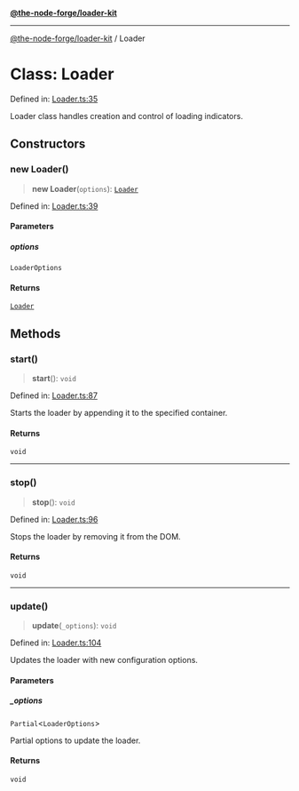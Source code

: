 [**@the-node-forge/loader-kit**](../README.md)

---

[@the-node-forge/loader-kit](../globals.md) / Loader

# Class: Loader

Defined in:
[Loader.ts:35](https://github.com/The-Node-Forge/loader-kit/blob/220bcf6690e87aca0c79a3e719ffe91471131ad2/src/components/Loader.ts#L35)

Loader class handles creation and control of loading indicators.

## Constructors

### new Loader()

> **new Loader**(`options`): [`Loader`](Loader.md)

Defined in:
[Loader.ts:39](https://github.com/The-Node-Forge/loader-kit/blob/220bcf6690e87aca0c79a3e719ffe91471131ad2/src/components/Loader.ts#L39)

#### Parameters

##### options

`LoaderOptions`

#### Returns

[`Loader`](Loader.md)

## Methods

### start()

> **start**(): `void`

Defined in:
[Loader.ts:87](https://github.com/The-Node-Forge/loader-kit/blob/220bcf6690e87aca0c79a3e719ffe91471131ad2/src/components/Loader.ts#L87)

Starts the loader by appending it to the specified container.

#### Returns

`void`

---

### stop()

> **stop**(): `void`

Defined in:
[Loader.ts:96](https://github.com/The-Node-Forge/loader-kit/blob/220bcf6690e87aca0c79a3e719ffe91471131ad2/src/components/Loader.ts#L96)

Stops the loader by removing it from the DOM.

#### Returns

`void`

---

### update()

> **update**(`_options`): `void`

Defined in:
[Loader.ts:104](https://github.com/The-Node-Forge/loader-kit/blob/220bcf6690e87aca0c79a3e719ffe91471131ad2/src/components/Loader.ts#L104)

Updates the loader with new configuration options.

#### Parameters

##### \_options

`Partial`\<`LoaderOptions`\>

Partial options to update the loader.

#### Returns

`void`
